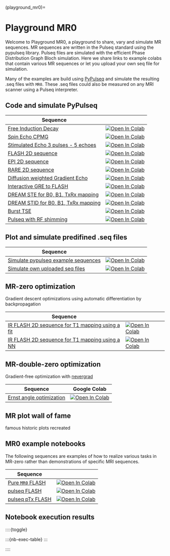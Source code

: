 (playground_mr0)=
# Playground MR0

Welcome to Playground MR0, a playground to share, vary and simulate MR sequences.
MR sequences are written in the Pulseq standard using the pypulseq library.
Pulseq files are simulated with the efficient Phase Distribution Graph Bloch simulation.
Here we share links to example colabs that contain various MR sequences or let you upload your own seq file for simulation.

Many of the examples are build using [PyPulseq](https://github.com/imr-framework/pypulseq) and simulate the resulting .seq files with `MR0`.
These .seq files could also be measured on any MRI scanner using a Pulseq interpreter.


## Code and simulate PyPulseq

| Sequence |   |
| -------- | - |
| [Free Induction Decay](FID_seq) | <a target="_blank" href="https://colab.research.google.com/github/MRsources/MRzero-Core/blob/main/documentation/playground_mr0/mr0_FID_seq.ipynb"><img src="https://colab.research.google.com/assets/colab-badge.svg" alt="Open In Colab"/></a> |
| [Spin Echo CPMG](SE_CPMG_seq) | <a target="_blank" href="https://colab.research.google.com/github/MRsources/MRzero-Core/blob/main/documentation/playground_mr0/mr0_SE_CPMG_seq.ipynb"><img src="https://colab.research.google.com/assets/colab-badge.svg" alt="Open In Colab"/></a> |
| [Stimulated Echo 3 pulses - 5 echoes](STE_3pulses_5echoes_seq) | <a target="_blank" href="https://colab.research.google.com/github/MRsources/MRzero-Core/blob/main/documentation/playground_mr0/mr0_STE_3pulses_5echoes_seq.ipynb"><img src="https://colab.research.google.com/assets/colab-badge.svg" alt="Open In Colab"/></a> |
| [FLASH 2D sequence](FLASH_2D_seq) | <a target="_blank" href="https://colab.research.google.com/github/MRsources/MRzero-Core/blob/main/documentation/playground_mr0/mr0_FLASH_2D_seq.ipynb"><img src="https://colab.research.google.com/assets/colab-badge.svg" alt="Open In Colab"/></a> |
| [EPI 2D sequence](EPI_2D_seq) | <a target="_blank" href="https://colab.research.google.com/github/MRsources/MRzero-Core/blob/main/documentation/playground_mr0/mr0_EPI_2D_seq.ipynb"><img src="https://colab.research.google.com/assets/colab-badge.svg" alt="Open In Colab"/></a> |
| [RARE 2D sequence](RARE_2D_seq) | <a target="_blank" href="https://colab.research.google.com/github/MRsources/MRzero-Core/blob/main/documentation/playground_mr0/mr0_RARE_2D_seq.ipynb"><img src="https://colab.research.google.com/assets/colab-badge.svg" alt="Open In Colab"/></a> |
| [Diffusion weighted Gradient Echo](DWI_GRE_2D_seq) | <a target="_blank" href="https://colab.research.google.com/github/MRsources/MRzero-Core/blob/main/documentation/playground_mr0/mr0_DWI_GRE_2D_seq.ipynb"><img src="https://colab.research.google.com/assets/colab-badge.svg" alt="Open In Colab"/></a> |
| [Interactive GRE to FLASH](GRE2FLASH_seq) | <a target="_blank" href="https://colab.research.google.com/github/MRsources/MRzero-Core/blob/main/documentation/playground_mr0/mr0_GRE_to_FLASH.ipynb"><img src="https://colab.research.google.com/assets/colab-badge.svg" alt="Open In Colab"/></a> |
| [DREAM STE for B0, B1, TxRx mapping](DREAM_STE_seq) | <a target="_blank" href="https://colab.research.google.com/github/MRsources/MRzero-Core/blob/main/documentation/playground_mr0/mr0_DREAM_STE_seq.ipynb"><img src="https://colab.research.google.com/assets/colab-badge.svg" alt="Open In Colab"/></a> |
| [DREAM STID for B0, B1, TxRx mapping](DREAM_STID_seq) | <a target="_blank" href="https://colab.research.google.com/github/MRsources/MRzero-Core/blob/main/documentation/playground_mr0/mr0_DREAM_STID_seq.ipynb"><img src="https://colab.research.google.com/assets/colab-badge.svg" alt="Open In Colab"/></a> |
| [Burst TSE](burst_TSE_seq) | <a target="_blank" href="https://colab.research.google.com/github/MRsources/MRzero-Core/blob/main/documentation/playground_mr0/mr0_burst_TSE.ipynb"><img src="https://colab.research.google.com/assets/colab-badge.svg" alt="Open In Colab"/></a> |
| [Pulseq with RF shimming](pulseq_ptx) | <a target="_blank" href="https://colab.research.google.com/github/MRsources/MRzero-Core/blob/main/documentation/playground_mr0/pulseq_rf_shim.ipynb"><img src="https://colab.research.google.com/assets/colab-badge.svg" alt="Open In Colab"/></a> |

## Plot and simulate predifined .seq files

| Sequence |   |
| -------- | - |
| [Simulate pypulseq example sequences](mr0_pypulseq_example) | <a target="_blank" href="https://colab.research.google.com/github/MRsources/MRzero-Core/blob/main/documentation/playground_mr0/mr0_pypulseq_exmpls_seq.ipynb"><img src="https://colab.research.google.com/assets/colab-badge.svg" alt="Open In Colab"/></a> |
| [Simulate own uploaded seq files](mr0_upload_seq) | <a target="_blank" href="https://colab.research.google.com/github/MRsources/MRzero-Core/blob/main/documentation/playground_mr0/mr0_upload_seq.ipynb"><img src="https://colab.research.google.com/assets/colab-badge.svg" alt="Open In Colab"/></a> |


## MR-zero optimization

Gradient descent optimizations using automatic differentiation by backpropagation

| Sequence |   |
| -------- | - |
| [IR FLASH 2D sequence for T1 mapping using a fit](IR_FLASH_fit) | <a target="_blank" href="https://colab.research.google.com/github/MRsources/MRzero-Core/blob/main/documentation/playground_mr0/mr0_opt_FLASH_2D_IR_Fit_T1.ipynb"><img src="https://colab.research.google.com/assets/colab-badge.svg" alt="Open In Colab"/></a> |
| [IR FLASH 2D sequence for T1 mapping using a NN](IR_FLASH_NN) | <a target="_blank" href="https://colab.research.google.com/github/MRsources/MRzero-Core/blob/main/documentation/playground_mr0/mr0_opt_FLASH_2D_IR_voxelNN_T1.ipynb"><img src="https://colab.research.google.com/assets/colab-badge.svg" alt="Open In Colab"/></a> |


## MR-double-zero optimization

Gradient-free optimization with [nevergrad](https://github.com/facebookresearch/nevergrad)

| Sequence | Google Colab |
| -------- | ------------ |
| [Ernst angle optimization](mr00_FLASH_2D_ernstAngle_opt) | <a target="_blank" href="https://colab.research.google.com/github/MRsources/MRzero-Core/blob/main/documentation/playground_mr0/mr00_FLASH_2D_ernstAngle_opt.ipynb"><img src="https://colab.research.google.com/assets/colab-badge.svg" alt="Open In Colab"/></a> |


## MR plot wall of fame

famous historic plots recreated


## MR0 example notebooks

The following sequences are examples of how to realize various tasks in MR-zero rather than demonstrations of specific MRI sequences.

| Sequence |   |
| -------- | - |
| [Pure `MR0` FLASH](flash) | <a target="_blank" href="https://colab.research.google.com/github/MRsources/MRzero-Core/blob/main/documentation/playground_mr0/flash.ipynb"><img src="https://colab.research.google.com/assets/colab-badge.svg" alt="Open In Colab"/></a> |
| [pulseq FLASH](pulseq_flash) | <a target="_blank" href="https://colab.research.google.com/github/MRsources/MRzero-Core/blob/main/documentation/playground_mr0/pulseq_flash.ipynb"><img src="https://colab.research.google.com/assets/colab-badge.svg" alt="Open In Colab"/></a> |
| [pulseq pTx FLASH](pulseq_pTx) | <a target="_blank" href="https://colab.research.google.com/github/MRsources/MRzero-Core/blob/main/documentation/playground_mr0/pulseq_sim_pTx.ipynb"><img src="https://colab.research.google.com/assets/colab-badge.svg" alt="Open In Colab"/></a> |


## Notebook execution results

::::{toggle}

:::{nb-exec-table}
:::

::::
